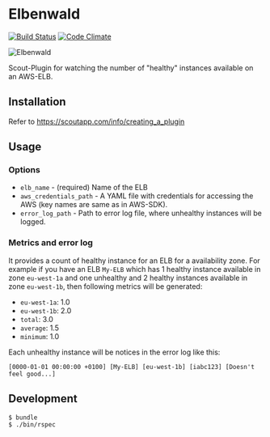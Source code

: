 # Elbenwald

[![Build Status](https://travis-ci.org/kostia/scout-elbenwald.png)](https://travis-ci.org/kostia/scout-elbenwald)
[![Code Climate](https://codeclimate.com/github/kostia/scout-elbenwald.png)](https://codeclimate.com/github/kostia/scout-elbenwald)

![Elbenwald](https://raw.github.com/kostia/scout-elbenwald/master/elbenwald.png)

Scout-Plugin for watching the number of "healthy" instances available on an AWS-ELB.

## Installation

Refer to https://scoutapp.com/info/creating_a_plugin

## Usage

### Options

* `elb_name` - (required) Name of the ELB
* `aws_credentials_path` - A YAML file with credentials for accessing the AWS (key names are same as in AWS-SDK).
* `error_log_path` - Path to error log file, where unhealthy instances will be logged.

### Metrics and error log

It provides a count of healthy instance for an ELB for a availability zone.
For example if you have an ELB `My-ELB` which has 1 healthy instance available in zone `eu-west-1a`
and one unhealthy and 2 healthy instances available in zone `eu-west-1b`,
then following metrics will be generated:

* `eu-west-1a`: 1.0
* `eu-west-1b`: 2.0
* `total`: 3.0
* `average`: 1.5
* `minimum`: 1.0

Each unhealthy instance will be notices in the error log like this:

`[0000-01-01 00:00:00 +0100] [My-ELB] [eu-west-1b] [iabc123] [Doesn't feel good...]`

## Development

```bash
$ bundle
$ ./bin/rspec
```
